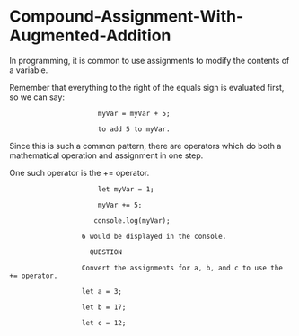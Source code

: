 # Compound-Assignment-With-Augmented-Addition

In programming, it is common to use assignments to modify the contents of a variable.

Remember that everything to the right of the equals sign is evaluated first, so we can say:

                          myVar = myVar + 5;

                          to add 5 to myVar. 

Since this is such a common pattern, there are operators which do both a mathematical operation and assignment in one step.


One such operator is the += operator.

                          let myVar = 1;

                          myVar += 5;

                         console.log(myVar);

                      6 would be displayed in the console.

                        QUESTION

                      Convert the assignments for a, b, and c to use the += operator.
                      
                      let a = 3;
                      
                      let b = 17;
                      
                      let c = 12;

